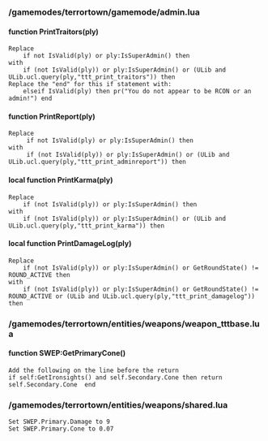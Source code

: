 ### /gamemodes/terrortown/gamemode/admin.lua ###
#### function PrintTraitors(ply) ####
	Replace
		if not IsValid(ply) or ply:IsSuperAdmin() then
	with
		if (not IsValid(ply)) or ply:IsSuperAdmin() or (ULib and ULib.ucl.query(ply,"ttt_print_traitors")) then
	Replace the "end" for this if statement with:
		elseif IsValid(ply) then pr("You do not appear to be RCON or an admin!") end
   

#### function PrintReport(ply) ####
	Replace
		 if not IsValid(ply) or ply:IsSuperAdmin() then
	with
		 if (not IsValid(ply)) or ply:IsSuperAdmin() or (ULib and ULib.ucl.query(ply,"ttt_print_adminreport")) then
		 

#### local function PrintKarma(ply) ####
	Replace
		if (not IsValid(ply)) or ply:IsSuperAdmin() then
	with
		if (not IsValid(ply)) or ply:IsSuperAdmin() or (ULib and ULib.ucl.query(ply,"ttt_print_karma")) then
		
		
#### local function PrintDamageLog(ply) ####
	Replace
		if (not IsValid(ply)) or ply:IsSuperAdmin() or GetRoundState() != ROUND_ACTIVE then
	with
		if (not IsValid(ply)) or ply:IsSuperAdmin() or GetRoundState() != ROUND_ACTIVE or (ULib and ULib.ucl.query(ply,"ttt_print_damagelog")) then


### /gamemodes/terrortown/entities/weapons/weapon_tttbase.lua ###
#### function SWEP:GetPrimaryCone() ####
	Add the following on the line before the return
	if self:GetIronsights() and self.Secondary.Cone then return self.Secondary.Cone  end
	
	
### /gamemodes/terrortown/entities/weapons/shared.lua ###
	Set SWEP.Primary.Damage to 9
	Set SWEP.Primary.Cone to 0.07
